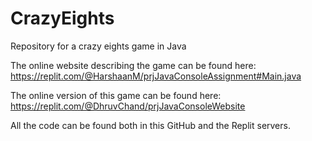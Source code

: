 # CrazyEights
Repository for a crazy eights game in Java

The online website describing the game can be found here: https://replit.com/@HarshaanM/prjJavaConsoleAssignment#Main.java

The online version of this game can be found here: https://replit.com/@DhruvChand/prjJavaConsoleWebsite

All the code can be found both in this GitHub and the Replit servers.
